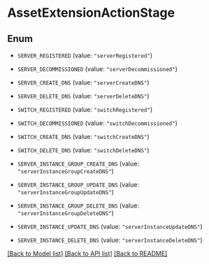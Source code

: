 # AssetExtensionActionStage

## Enum


* `SERVER_REGISTERED` (value: `"serverRegistered"`)

* `SERVER_DECOMMISSIONED` (value: `"serverDecommissioned"`)

* `SERVER_CREATE_DNS` (value: `"serverCreateDNS"`)

* `SERVER_DELETE_DNS` (value: `"serverDeleteDNS"`)

* `SWITCH_REGISTERED` (value: `"switchRegistered"`)

* `SWITCH_DECOMMISSIONED` (value: `"switchDecommissioned"`)

* `SWITCH_CREATE_DNS` (value: `"switchCreateDNS"`)

* `SWITCH_DELETE_DNS` (value: `"switchDeleteDNS"`)

* `SERVER_INSTANCE_GROUP_CREATE_DNS` (value: `"serverInstanceGroupCreateDNS"`)

* `SERVER_INSTANCE_GROUP_UPDATE_DNS` (value: `"serverInstanceGroupUpdateDNS"`)

* `SERVER_INSTANCE_GROUP_DELETE_DNS` (value: `"serverInstanceGroupDeleteDNS"`)

* `SERVER_INSTANCE_UPDATE_DNS` (value: `"serverInstanceUpdateDNS"`)

* `SERVER_INSTANCE_DELETE_DNS` (value: `"serverInstanceDeleteDNS"`)


[[Back to Model list]](../README.md#documentation-for-models) [[Back to API list]](../README.md#documentation-for-api-endpoints) [[Back to README]](../README.md)


